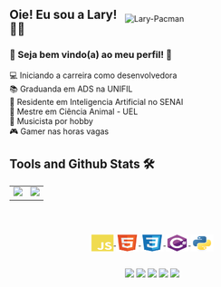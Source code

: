 <img style="margin-top: 40px;" alt="Lary-Pacman" align="right" width="300px" src="https://www.abmail.com.br/images/sazonais/gif_sazonal.gif">

## Oie! Eu sou a Lary! 👩‍💻

### 🎵 Seja bem vindo(a) ao meu perfil! 🎵

💻 Iniciando a carreira como desenvolvedora <br>
📚 Graduanda em ADS na UNIFIL <br>
🤖 Residente em Inteligencia Artificial no SENAI <br>
🐴 Mestre em Ciência Animal - UEL <br>
🎹 Musicista por hobby <br>
🎮 Gamer nas horas vagas <br>

## Tools and Github Stats 🛠

 <div>
  <a href="https://github.com/laryssastephanie">
 <table align="center">
  <row>
    <td>
     <!-- Card -->
      <img height="172" src="https://github-readme-stats.vercel.app/api?username=laryssastephanie&show_icons=true&theme=dracula&include_all_commits=true&count_private=true"/>
    </td>
    <td>
     <img height="172" src="https://github-readme-stats.vercel.app/api/top-langs/?username=laryssastephanie&layout=compact&langs_count=8&theme=dracula"/>
    </td>
  </row>
</table>

## 

<div>
  <div style="display: inline_block"><br>
   <p align="center">
    <img align="center" alt="Lary-Js" height="30" width="40" src="https://raw.githubusercontent.com/devicons/devicon/master/icons/javascript/javascript-plain.svg">
    <img align="center" alt="Lary-HTML" height="30" width="40" src="https://raw.githubusercontent.com/devicons/devicon/master/icons/html5/html5-original.svg">
    <img align="center" alt="Lary-CSS" height="30" width="40" src="https://raw.githubusercontent.com/devicons/devicon/master/icons/css3/css3-original.svg">
    <img align="center" alt="Lary-Csharp" height="30" width="40" src="https://raw.githubusercontent.com/devicons/devicon/master/icons/csharp/csharp-original.svg">
    <img align="center" alt="Lary-Python" height="30" width="40" src="https://raw.githubusercontent.com/devicons/devicon/master/icons/python/python-original.svg">
   </p>
  </div>
  
 ##
  
<div>
  <p align="center">
    <a href = "mailto: laryssastephanie.costa@gmail.com"><img src="https://img.shields.io/badge/-Gmail-%23EA4335?style=for-the-badge&logo=gmail&logoColor=white" target="_blank"></a>
    <a href="https://www.linkedin.com/in/laryssastephanie/" target="_blank"><img src="https://img.shields.io/badge/-LinkedIn-%230077B5?style=for-the-badge&logo=linkedin&logoColor=white" target="_blank"></a>
    <a href="https://instagram.com/laryssastephanie" target="_blank"><img src="https://img.shields.io/badge/-Instagram-%23E4405F?style=for-the-badge&logo=instagram&logoColor=white" target="_blank"></a>
    <a href="https://www.facebook.com/laryssastephanie94" target="_blank"><img src="https://img.shields.io/badge/-Facebook-%23333?style=for-the-badge&logo=facebook&logoColor=blue" target="_blank"></a>
    <a href="http://lattes.cnpq.br/3213436933185270" target="_blank"><img src="https://img.shields.io/badge/-Lattes-%23349?style=for-the-badge&logo=lattes&logoColor=blue" target="_blank"></a>
   </p>
</div>
